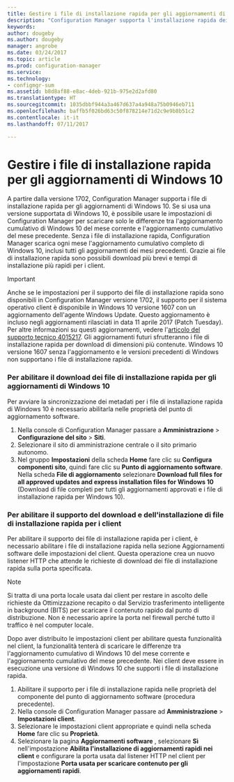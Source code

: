 ```yaml
---
title: Gestire i file di installazione rapida per gli aggiornamenti di Windows 10 | Microsoft Docs
description: "Configuration Manager supporta l'installazione rapida dei file per Windows 10, garantendo download più contenuti e tempi di installazione più rapidi per i client."
keywords: 
author: dougeby
ms.author: dougeby
manager: angrobe
ms.date: 03/24/2017
ms.topic: article
ms.prod: configuration-manager
ms.service: 
ms.technology:
- configmgr-sum
ms.assetid: b8d8af88-e8ac-4deb-921b-975e2d2afd80
ms.translationtype: HT
ms.sourcegitcommit: 1035dbbf944a3a467d637a4a948a75b0946eb711
ms.openlocfilehash: baffb5f026bd63c50f878214e71d2c9e9b8b51c2
ms.contentlocale: it-it
ms.lasthandoff: 07/11/2017

---
```


# <a name="manage-express-installation-files-for-windows-10-updates"></a>Gestire i file di installazione rapida per gli aggiornamenti di Windows 10
A partire dalla versione 1702, Configuration Manager supporta i file di installazione rapida per gli aggiornamenti di Windows 10. Se si usa una versione supportata di Windows 10, è possibile usare le impostazioni di Configuration Manager per scaricare solo le differenze tra l'aggiornamento cumulativo di Windows 10 del mese corrente e l'aggiornamento cumulativo del mese precedente. Senza i file di installazione rapida, Configuration Manager scarica ogni mese l'aggiornamento cumulativo completo di Windows 10, inclusi tutti gli aggiornamenti dei mesi precedenti. Grazie ai file di installazione rapida sono possibili download più brevi e tempi di installazione più rapidi per i client.

> [!IMPORTANT]
> Anche se le impostazioni per il supporto dei file di installazione rapida sono disponibili in Configuration Manager versione 1702, il supporto per il sistema operativo client è disponibile in Windows 10 versione 1607 con un aggiornamento dell'agente Windows Update. Questo aggiornamento è incluso negli aggiornamenti rilasciati in data 11 aprile 2017 (Patch Tuesday). Per altre informazioni su questi aggiornamenti, vedere l'[articolo del supporto tecnico 4015217](http://support.microsoft.com/kb/4015217). Gli aggiornamenti futuri sfrutteranno i file di installazione rapida per download di dimensioni più contenute. Windows 10 versione 1607 senza l'aggiornamento e le versioni precedenti di Windows non supportano i file di installazione rapida.


### <a name="to-enable-the-download-of-express-installation-files-for-windows-10-updates"></a>Per abilitare il download dei file di installazione rapida per gli aggiornamenti di Windows 10
Per avviare la sincronizzazione dei metadati per i file di installazione rapida di Windows 10 è necessario abilitarla nelle proprietà del punto di aggiornamento software.
1.  Nella console di Configuration Manager passare a **Amministrazione** > **Configurazione del sito** > **Siti**.
2.  Selezionare il sito di amministrazione centrale o il sito primario autonomo.
3.  Nel gruppo **Impostazioni** della scheda **Home** fare clic su **Configura componenti sito**, quindi fare clic su **Punto di aggiornamento software**. Nella scheda **File di aggiornamento** selezionare **Download full files for all approved updates and express installation files for Windows 10** (Download di file completi per tutti gli aggiornamenti approvati e i file di installazione rapida per Windows 10).

### <a name="to-enable-support-for-clients-to-download-and-install-express-installation-files"></a>Per abilitare il supporto del download e dell'installazione di file di installazione rapida per i client
Per abilitare il supporto dei file di installazione rapida per i client, è necessario abilitare i file di installazione rapida nella sezione Aggiornamenti software delle impostazioni del client. Questa operazione crea un nuovo listener HTTP che attende le richieste di download dei file di installazione rapida sulla porta specificata.

> [!NOTE]    
> Si tratta di una porta locale usata dai client per restare in ascolto delle richieste da Ottimizzazione recapito o dal Servizio trasferimento intelligente in background (BITS) per scaricare il contenuto rapido dal punto di distribuzione. Non è necessario aprire la porta nel firewall perché tutto il traffico è nel computer locale.

Dopo aver distribuito le impostazioni client per abilitare questa funzionalità nel client, la funzionalità tenterà di scaricare le differenze tra l'aggiornamento cumulativo di Windows 10 del mese corrente e l'aggiornamento cumulativo del mese precedente. Nei client deve essere in esecuzione una versione di Windows 10 che supporti i file di installazione rapida.
1.  Abilitare il supporto per i file di installazione rapida nelle proprietà del componente del punto di aggiornamento software (procedura precedente).
2.  Nella console di Configuration Manager passare ad **Amministrazione** > **Impostazioni client**.
3.  Selezionare le impostazioni client appropriate e quindi nella scheda **Home** fare clic su **Proprietà**.
4.  Selezionare la pagina **Aggiornamenti software** , selezionare **Sì** nell'impostazione **Abilita l'installazione di aggiornamenti rapidi nei client** e configurare la porta usata dal listener HTTP nel client per l'impostazione **Porta usata per scaricare contenuto per gli aggiornamenti rapidi**.

